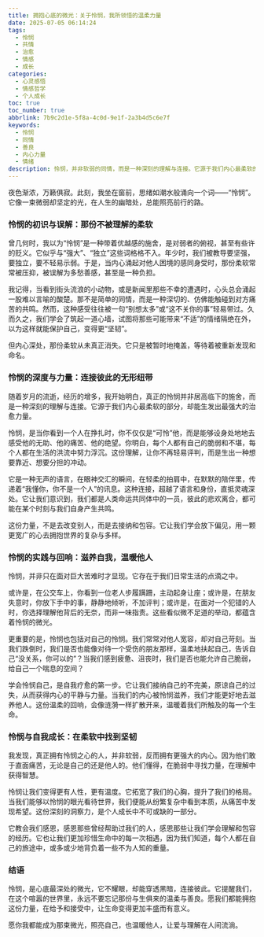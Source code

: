 ```yaml
---
title: 拥抱心底的微光：关于怜悯，我所领悟的温柔力量
date: 2025-07-05 06:14:24
tags:
  - 怜悯
  - 共情
  - 治愈
  - 情感
  - 成长
categories:
  - 心灵感悟
  - 情感哲学
  - 个人成长
toc: true
toc_number: true
abbrlink: 7b9c2d1e-5f8a-4c0d-9e1f-2a3b4d5c6e7f
keywords:
  - 怜悯
  - 同情
  - 善良
  - 内心力量
  - 情绪
description: 怜悯，并非软弱的同情，而是一种深刻的理解与连接。它源于我们内心最柔软的部分，却能生发出最强大的治愈力量。这篇文章将带你走进怜悯的深处，感受它如何滋养我们的灵魂，连接彼此，并最终成为我们生命中不可或缺的温柔微光。
---
```


夜色渐浓，万籁俱寂。此刻，我坐在窗前，思绪如潮水般涌向一个词——“怜悯”。它像一束微弱却坚定的光，在人生的幽暗处，总能照亮前行的路。

### 怜悯的初识与误解：那份不被理解的柔软

曾几何时，我以为“怜悯”是一种带着优越感的施舍，是对弱者的俯视，甚至有些许的贬义。它似乎与“强大”、“独立”这些词格格不入。年少时，我们被教导要坚强，要独立，要不轻易示弱。于是，当内心涌起对他人困境的感同身受时，那份柔软常常被压抑，被误解为多愁善感，甚至是一种负担。

我记得，当看到街头流浪的小动物，或是新闻里那些不幸的遭遇时，心头总会涌起一股难以言喻的酸楚。那不是简单的同情，而是一种深切的、仿佛能触碰到对方痛苦的共鸣。然而，这种感受往往被一句“别想太多”或“这不关你的事”轻易带过。久而久之，我们学会了筑起一道心墙，试图将那些可能带来“不适”的情绪隔绝在外，以为这样就能保护自己，变得更“坚韧”。

但内心深处，那份柔软从未真正消失。它只是被暂时地掩盖，等待着被重新发现和命名。

### 怜悯的深度与力量：连接彼此的无形纽带

随着岁月的流逝，经历的增多，我开始明白，真正的怜悯并非居高临下的施舍，而是一种深刻的理解与连接。它源于我们内心最柔软的部分，却能生发出最强大的治愈力量。

怜悯，是当你看到一个人在挣扎时，你不仅仅是“可怜”他，而是能够设身处地地去感受他的无助、他的痛苦、他的绝望。你明白，每个人都有自己的脆弱和不堪，每个人都在生活的洪流中努力浮沉。这份理解，让你不再轻易评判，而是生出一种想要靠近、想要分担的冲动。

它是一种无声的语言，在眼神交汇的瞬间，在轻柔的拍肩中，在默默的陪伴里，传递着“我懂你，你不是一个人”的讯息。这种连接，超越了语言和身份，直抵灵魂深处。它让我们意识到，我们都是人类命运共同体中的一员，彼此的悲欢离合，都可能在某个时刻与我们自身产生共鸣。

这份力量，不是去改变别人，而是去接纳和包容。它让我们学会放下偏见，用一颗更宽广的心去拥抱世界的复杂与多样。

### 怜悯的实践与回响：滋养自我，温暖他人

怜悯，并非只在面对巨大苦难时才显现。它存在于我们日常生活的点滴之中。

或许是，在公交车上，你看到一位老人步履蹒跚，主动起身让座；或许是，在朋友失意时，你放下手中的事，静静地倾听，不加评判；或许是，在面对一个犯错的人时，你选择理解他背后的无奈，而非一味指责。这些看似微不足道的举动，都蕴含着怜悯的微光。

更重要的是，怜悯也包括对自己的怜悯。我们常常对他人宽容，却对自己苛刻。当我们跌倒时，我们是否也能像对待一个受伤的朋友那样，温柔地扶起自己，告诉自己“没关系，你可以的”？当我们感到疲惫、沮丧时，我们是否也能允许自己脆弱，给自己一个喘息的空间？

学会怜悯自己，是自我疗愈的第一步。它让我们接纳自己的不完美，原谅自己的过失，从而获得内心的平静与力量。当我们的内心被怜悯滋养，我们才能更好地去滋养他人。这份温柔的回响，会像涟漪一样扩散开来，温暖着我们所触及的每一个生命。

### 怜悯与自我成长：在柔软中找到坚韧

我发现，真正拥有怜悯之心的人，并非软弱，反而拥有更强大的内心。因为他们敢于直面痛苦，无论是自己的还是他人的。他们懂得，在脆弱中寻找力量，在理解中获得智慧。

怜悯让我们变得更有人性，更有温度。它拓宽了我们的心胸，提升了我们的格局。当我们能够以怜悯的眼光看待世界，我们便能从纷繁复杂中看到本质，从痛苦中发现希望。这份深刻的洞察力，是个人成长中不可或缺的一部分。

它教会我们感恩，感恩那些曾经帮助过我们的人，感恩那些让我们学会理解和包容的经历。它也让我们更加珍惜生命中的每一次相遇，因为我们知道，每个人都在自己的旅途中，或多或少地背负着一些不为人知的重量。

### 结语

怜悯，是心底最深处的微光，它不耀眼，却能穿透黑暗，连接彼此。它提醒我们，在这个喧嚣的世界里，永远不要忘记那份与生俱来的温柔与善良。愿我们都能拥抱这份力量，在给予和接受中，让生命变得更加丰盛而有意义。

愿你我都能成为那束微光，照亮自己，也温暖他人，让爱与理解在人间流淌。